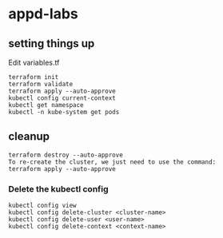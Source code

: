 # appd-labs

## setting things up
Edit variables.tf

```
terraform init
terraform validate
terraform apply --auto-approve
kubectl config current-context
kubectl get namespace
kubectl -n kube-system get pods
```

## cleanup 

```
terraform destroy --auto-approve
To re-create the cluster, we just need to use the command:
terraform apply --auto-approve
```

### Delete the kubectl config

```
kubectl config view
kubectl config delete-cluster <cluster-name>
kubectl config delete-user <user-name>
kubectl config delete-context <context-name>
```
